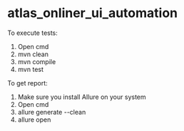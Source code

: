 # atlas_onliner_ui_automation

To execute tests:
1. Open cmd
2. mvn clean
3. mvn compile
4. mvn test

To get report:
1. Make sure you install Allure on your system
2. Open cmd
3. allure generate --clean
4. allure open
